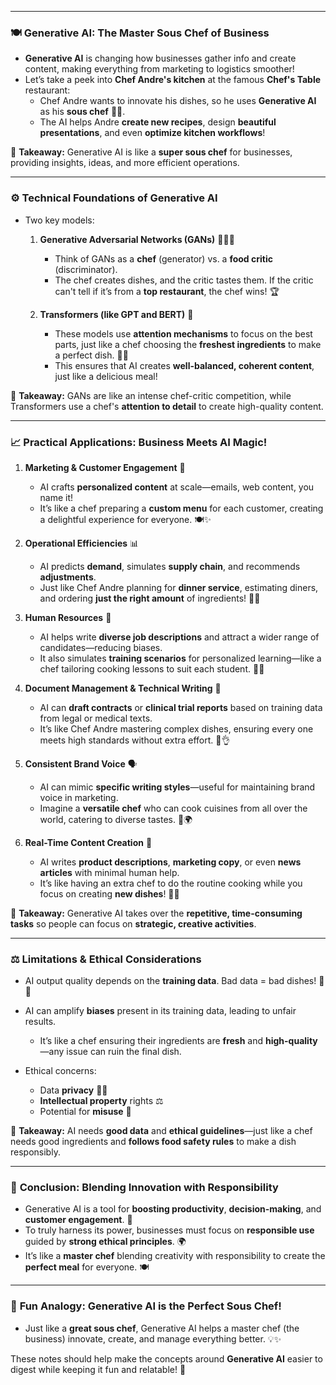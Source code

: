 
---

### 🍽️ **Generative AI: The Master Sous Chef of Business**
- **Generative AI** is changing how businesses gather info and create content, making everything from marketing to logistics smoother!
- Let’s take a peek into **Chef Andre's kitchen** at the famous **Chef's Table** restaurant:
  - Chef Andre wants to innovate his dishes, so he uses **Generative AI** as his **sous chef** 🤖🍳.
  - The AI helps Andre **create new recipes**, design **beautiful presentations**, and even **optimize kitchen workflows**!

🔑 **Takeaway:** Generative AI is like a **super sous chef** for businesses, providing insights, ideas, and more efficient operations.

---

### ⚙️ **Technical Foundations of Generative AI**
- Two key models:
  1. **Generative Adversarial Networks (GANs)** 🥊👨‍🍳
     - Think of GANs as a **chef** (generator) vs. a **food critic** (discriminator).
     - The chef creates dishes, and the critic tastes them. If the critic can't tell if it’s from a **top restaurant**, the chef wins! 🏆
  
  2. **Transformers (like GPT and BERT)** 🤯
     - These models use **attention mechanisms** to focus on the best parts, just like a chef choosing the **freshest ingredients** to make a perfect dish. 🥦✨
     - This ensures that AI creates **well-balanced, coherent content**, just like a delicious meal!

🔑 **Takeaway:** GANs are like an intense chef-critic competition, while Transformers use a chef's **attention to detail** to create high-quality content.

---

### 📈 **Practical Applications: Business Meets AI Magic!**
1. **Marketing & Customer Engagement** 📢
   - AI crafts **personalized content** at scale—emails, web content, you name it!
   - It’s like a chef preparing a **custom menu** for each customer, creating a delightful experience for everyone. 🍽️✨

2. **Operational Efficiencies** 📊
   - AI predicts **demand**, simulates **supply chain**, and recommends **adjustments**.
   - Just like Chef Andre planning for **dinner service**, estimating diners, and ordering **just the right amount** of ingredients! 🧑‍🍳

3. **Human Resources** 🤝
   - AI helps write **diverse job descriptions** and attract a wider range of candidates—reducing biases.
   - It also simulates **training scenarios** for personalized learning—like a chef tailoring cooking lessons to suit each student. 👨‍🏫

4. **Document Management & Technical Writing** 📑
   - AI can **draft contracts** or **clinical trial reports** based on training data from legal or medical texts.
   - It’s like Chef Andre mastering complex dishes, ensuring every one meets high standards without extra effort. 🍛👌

5. **Consistent Brand Voice** 🗣️
   - AI can mimic **specific writing styles**—useful for maintaining brand voice in marketing.
   - Imagine a **versatile chef** who can cook cuisines from all over the world, catering to diverse tastes. 🍜🌍

6. **Real-Time Content Creation** 🚀
   - AI writes **product descriptions**, **marketing copy**, or even **news articles** with minimal human help.
   - It’s like having an extra chef to do the routine cooking while you focus on creating **new dishes**! 👨‍🍳

🔑 **Takeaway:** Generative AI takes over the **repetitive, time-consuming tasks** so people can focus on **strategic, creative activities**.

---

### ⚖️ **Limitations & Ethical Considerations**
- AI output quality depends on the **training data**. Bad data = bad dishes! 🍂🍲
- AI can amplify **biases** present in its training data, leading to unfair results.
  - It’s like a chef ensuring their ingredients are **fresh** and **high-quality**—any issue can ruin the final dish.
  
- Ethical concerns:
  - Data **privacy** 🕵️‍♂️
  - **Intellectual property** rights ⚖️
  - Potential for **misuse** 🤔

🔑 **Takeaway:** AI needs **good data** and **ethical guidelines**—just like a chef needs good ingredients and **follows food safety rules** to make a dish responsibly.

---

### 🌟 **Conclusion: Blending Innovation with Responsibility**
- Generative AI is a tool for **boosting productivity**, **decision-making**, and **customer engagement**. 🚀
- To truly harness its power, businesses must focus on **responsible use** guided by **strong ethical principles**. 🌍
- It’s like a **master chef** blending creativity with responsibility to create the **perfect meal** for everyone. 🍽️

---

### 🍳 **Fun Analogy: Generative AI is the Perfect Sous Chef!**
- Just like a **great sous chef**, Generative AI helps a master chef (the business) innovate, create, and manage everything better. 💡✨

These notes should help make the concepts around **Generative AI** easier to digest while keeping it fun and relatable! 🎉